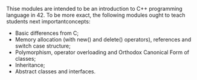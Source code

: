 Thise modules are intended to be an introduction to C++ programming language in 42.
To be more exact, the following modules ought to teach students next importantconcepts:

  - Basic differences from C;
  - Memory allocation (with new() and delete() operators), references and switch case structure;
  - Polymorphism, operator overloading and Orthodox Canonical Form of classes;
  - Inheritance;
  - Abstract classes and interfaces.
